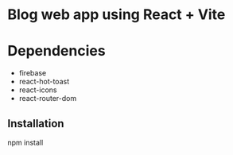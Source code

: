 # Blog web app using React + Vite

# Dependencies
 - firebase
 - react-hot-toast
 - react-icons
 - react-router-dom


## Installation
 npm install 


